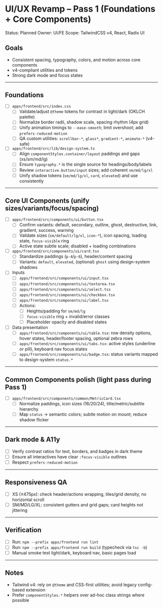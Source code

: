 # UI/UX Revamp – Pass 1 (Foundations + Core Components)

Status: Planned
Owner: UI/FE
Scope: TailwindCSS v4, React, Radix UI

## Goals
- Consistent spacing, typography, colors, and motion across core components
- v4-compliant utilities and tokens
- Strong dark mode and focus states

---

## Foundations
- [ ] `apps/frontend/src/index.css`
  - [ ] Validate/adjust `@theme` tokens for contrast in light/dark (OKLCH palette) 
  - [ ] Normalize border radii, shadow scale, spacing rhythm (4px grid)
  - [ ] Unify animation timings to `--ease-smooth`; limit overshoot; add `prefers-reduced-motion`
  - [ ] QA custom utilities: `scrollbar-*`, `glass*`, `gradient-*`, `animate-*` (v4-safe)

- [ ] `apps/frontend/src/lib/design-system.ts`
  - [ ] Align `componentStyles.container/layout` paddings and gaps (xs/sm/md/lg)
  - [ ] Ensure `typography.*` is the single source for headings/body/labels
  - [ ] Review `interactive.button/input` sizes; add coherent `sm/md/lg/xl`
  - [ ] Unify shadow tokens (`sm/md/lg/xl`, `card`, `elevated`) and use consistently

---

## Core UI Components (unify sizes/variants/focus/spacing)
- [ ] `apps/frontend/src/components/ui/button.tsx`
  - [ ] Confirm variants: default, secondary, outline, ghost, destructive, link, gradient, success, warning
  - [ ] Validate sizes (`sm/default/lg/xl`, `icon-*`), icon spacing, loading state, `focus-visible` ring
  - [ ] Active state subtle scale; disabled + loading combinations

- [ ] `apps/frontend/src/components/ui/card.tsx`
  - [ ] Standardize paddings (`p-4`/`p-6`), header/content spacing
  - [ ] Variants: `default`, `elevated`, (optional) `ghost` using design-system shadows

- [ ] Inputs
  - [ ] `apps/frontend/src/components/ui/input.tsx`
  - [ ] `apps/frontend/src/components/ui/textarea.tsx`
  - [ ] `apps/frontend/src/components/ui/select.tsx`
  - [ ] `apps/frontend/src/components/ui/checkbox.tsx`
  - [ ] `apps/frontend/src/components/ui/label.tsx`
  - [ ] Actions:
    - [ ] Heights/padding for `sm/md/lg`
    - [ ] `focus-visible` ring + invalid/error classes
    - [ ] Placeholder opacity and disabled states

- [ ] Data presentation
  - [ ] `apps/frontend/src/components/ui/table.tsx`: row density options, hover states, header/footer spacing, optional zebra rows
  - [ ] `apps/frontend/src/components/ui/tabs.tsx`: active styles (underline or pill), keyboard nav focus states
  - [ ] `apps/frontend/src/components/ui/badge.tsx`: status variants mapped to design-system `status.*`

---

## Common Components polish (light pass during Pass 1)
- [ ] `apps/frontend/src/components/common/MetricCard.tsx`
  - [ ] Normalize paddings, icon sizes (16/20/24), title/metric/subtitle hierarchy
  - [ ] Map `status` -> semantic colors; subtle motion on mount; reduce shadow flicker

---

## Dark mode & A11y
- [ ] Verify contrast ratios for text, borders, and badges in dark theme
- [ ] Ensure all interactives have clear `:focus-visible` outlines
- [ ] Respect `prefers-reduced-motion`

---

## Responsiveness QA
- [ ] XS (≤475px): check header/actions wrapping, tiles/grid density, no horizontal scroll
- [ ] SM/MD/LG/XL: consistent gutters and grid gaps; card heights not jittering

---

## Verification
- [ ] Run: `npm --prefix apps/frontend run lint`
- [ ] Run: `npm --prefix apps/frontend run build` (typecheck via `tsc -b`)
- [ ] Manual smoke test light/dark, keyboard nav, basic pages load

---

## Notes
- Tailwind v4: rely on `@theme` and CSS-first utilities; avoid legacy config-based extension
- Prefer `componentStyles.*` helpers over ad-hoc class strings where possible
